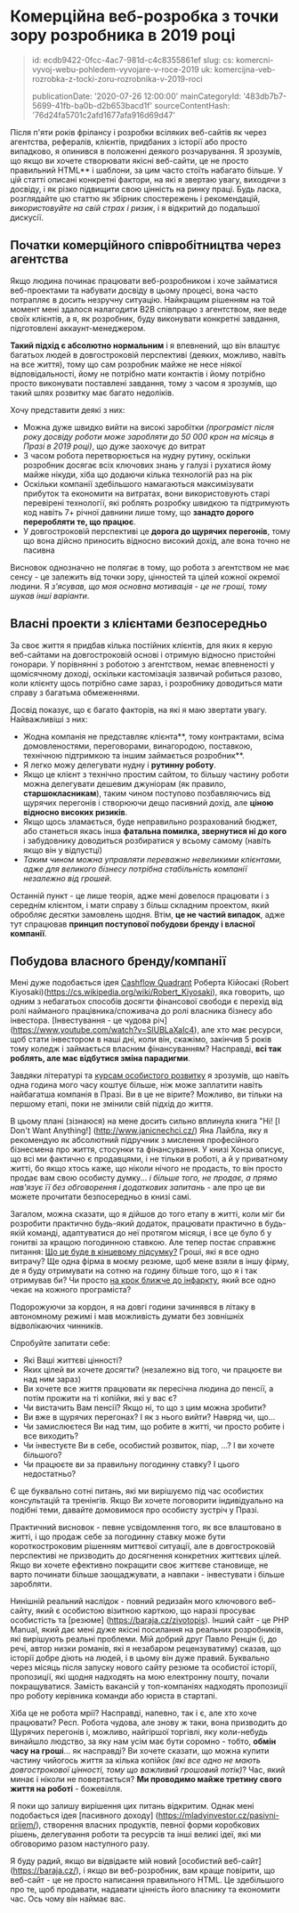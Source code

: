Комерційна веб-розробка з точки зору розробника в 2019 році
===========================================================

> id: ecdb9422-0fcc-4ac7-981d-c4c8355861ef
> slug:
> 	cs: komercni-vyvoj-webu-pohledem-vyvojare-v-roce-2019
> 	uk: komercijna-veb-rozrobka-z-tocki-zoru-rozrobnika-v-2019-roci
> 
> publicationDate: '2020-07-26 12:00:00'
> mainCategoryId: '483db7b7-5699-41fb-ba0b-d2b653bacd1f'
> sourceContentHash: '76d24fa5701c2afd1677afa916d69d47'

Після п'яти років фрілансу і розробки всіляких веб-сайтів як через агентства, рефералів, клієнтів, придбаних з історії або просто випадково, я опинився в положенні деякого розчарування. Я зрозумів, що якщо ви хочете створювати якісні веб-сайти, це не просто правильний HTML** і шаблони, за цим часто стоїть набагато більше. У цій статті описані конкретні фактори, на які я звертаю увагу, виходячи з досвіду, і як різко підвищити свою цінність на ринку праці. Будь ласка, розглядайте цю статтю як збірник спостережень і рекомендацій, *використовуйте на свій страх і ризик*, і я відкритий до подальшої дискусії.

Початки комерційного співробітництва через агентства
-----------------------------------------

Якщо людина починає працювати веб-розробником і хоче займатися веб-проектами та набувати досвіду в цьому процесі, вона часто потрапляє в досить незручну ситуацію. Найкращим рішенням на той момент мені здалося налагодити В2В співпрацю з агентством, яке веде своїх клієнтів, а я, як розробник, буду виконувати конкретні завдання, підготовлені аккаунт-менеджером.

**Такий підхід є абсолютно нормальним** і я впевнений, що він влаштує багатьох людей в довгостроковій перспективі (деяких, можливо, навіть на все життя), тому що сам розробник майже не несе ніякої відповідальності, йому не потрібно мати контактів і йому потрібно просто виконувати поставлені завдання, тому з часом я зрозумів, що такий шлях розвитку має багато недоліків.

Хочу представити деякі з них:

- Можна дуже швидко вийти на високі заробітки *(програміст після року досвіду роботи може заробляти до 50 000 крон на місяць в Празі в 2019 році)*, що дуже заохочує до витрат
- З часом робота перетворюється на нудну рутину, оскільки розробник досягає всіх ключових знань у галузі і рухатися йому майже нікуди, хіба що додаючи кілька технологій раз на рік
- Оскільки компанії здебільшого намагаються максимізувати прибуток та економити на витратах, вони використовують старі перевірені технології, які роблять розробку швидкою та підтримують код навіть 7+ річної давнини лише тому, що **занадто дорого переробляти те, що працює**.
- У довгостроковій перспективі це **дорога до щурячих перегонів**, тому що вона дійсно приносить відносно високий дохід, але вона точно не пасивна

Висновок однозначно не полягає в тому, що робота з агентством не має сенсу - це залежить від точки зору, цінностей та цілей кожної окремої людини. Я *з'ясував, що моя основна мотивація - це не гроші, тому шукав інші варіанти*.

Власні проекти з клієнтами безпосередньо
----------------------------------

За своє життя я придбав кілька постійних клієнтів, для яких я керую веб-сайтами на довгостроковій основі і отримую відносно пристойні гонорари. У порівнянні з роботою з агентством, немає впевненості у щомісячному доході, оскільки кастомізація зазвичай робиться разово, коли клієнту щось потрібно саме зараз, і розробнику доводиться мати справу з багатьма обмеженнями.

Досвід показує, що є багато факторів, на які я маю звертати увагу. Найважливіші з них:

- Жодна компанія не представляє клієнта**, тому контрактами, всіма домовленостями, переговорами, винагородою, поставкою, технічною підтримкою та іншим займається розробник**.
- Я легко можу делегувати нудну і **рутинну роботу**.
- Якщо це клієнт з технічно простим сайтом, то більшу частину роботи можна делегувати дешевим джуніорам (як правило, **старшокласникам**), таким чином поступово позбавляючись від щурячих перегонів і створюючи дещо пасивний дохід, але **ціною відносно високих ризиків**.
- Якщо щось зламається, буде неправильно розрахований бюджет, або станеться якась інша **фатальна помилка, звернутися ні до кого** і забудовнику доводиться розбиратися у всьому самому (навіть якщо він у відпустці)
- *Таким чином можна управляти переважно невеликими клієнтами, адже для великого бізнесу потрібна стабільність компанії незалежно від грошей*.

Останній пункт - це лише теорія, адже мені довелося працювати і з середнім клієнтом, і мати справу з більш складним проектом, який обробляє десятки замовлень щодня. Втім, **це не частий випадок**, адже тут спрацював **принцип поступової побудови бренду і власної компанії**.

Побудова власного бренду/компанії
-------------------------------------

Мені дуже подобається ідея [Cashflow Quadrant](https://www.youtube.com/watch?v=bC1ScfCny38) Роберта Кійосакі (Robert Kiyosaki)(https://cs.wikipedia.org/wiki/Robert_Kiyosaki), яка говорить, що одним з небагатьох способів досягти фінансової свободи є перехід від ролі найманого працівника/споживача до ролі власника бізнесу або інвестора. [Інвестування - це чудова річ] (https://www.youtube.com/watch?v=SlUBLaXaIc4), але хто має ресурси, щоб стати інвестором в наші дні, коли він, скажімо, закінчив 5 років тому коледж і займається власним фінансуванням? Насправді, **всі так роблять, але має відбутися зміна парадигми**.

Завдяки літературі та [курсам особистого розвитку](https://www.youtube.com/watch?v=J9yw1gQq4RI) я зрозумів, що навіть одна година мого часу коштує більше, ніж може заплатити навіть найбагатша компанія в Празі. Ви в це не вірите? Можливо, ви тільки на першому етапі, поки не змінили свій підхід до життя.

В цьому плані (зізнаюся) на мене досить сильно вплинула книга "Ні! [I Don't Want Anything!] (http://www.janicnechci.cz/) Яна Лайбла, яку я рекомендую як абсолютний підручник з мислення професійного бізнесмена про життя, стосунки та фінансування. У книзі Хонза описує, що всі ми фактично є продавцями, і не тільки в роботі, а й у приватному житті, бо якщо хтось каже, що ніколи нічого не продасть, то він просто продає вам свою особисту думку... *і більше того, не продає, а прямо нав'язує її без обговорення і додаткових запитань* - але про це ви можете прочитати безпосередньо в книзі самі.

Загалом, можна сказати, що я дійшов до того етапу в житті, коли міг би розробити практично будь-який додаток, працювати практично в будь-якій команді, адаптуватися до неї протягом місяця, і все це було б у гонитві за кращою погодинною ставкою. Але тепер постає справжнє питання: [Що це буде в кінцевому підсумку?](https://www.youtube.com/watch?v=J9yw1gQq4RI&t=7s) Гроші, які я все одно витрачу? Ще одна фірма в моєму резюме, щоб мене взяли в іншу фірму, де я буду отримувати на сотню на годину більше того, що я і так отримував би? Чи просто [на крок ближче до інфаркту](https://blog.freelo.cz/david-grudl-jak-ho-neznate-aneb-infarktovy-vyvoj-open-source/), який все одно чекає на кожного програміста?

Подорожуючи за кордон, я на довгі години зачинявся в літаку в автономному режимі і мав можливість думати без зовнішніх відволікаючих чинників.

Спробуйте запитати себе:

- Які Ваші життєві цінності?
- Яких цілей ви хочете досягти? (незалежно від того, чи працюєте ви над ним зараз)
- Ви хочете все життя працювати як пересічна людина до пенсії, а потім прожити на ті копійки, які у вас є?
- Чи вистачить Вам пенсії? Якщо ні, то що з цим можна зробити?
- Ви вже в щурячих перегонах? І як з нього вийти? Навряд чи, що...
- Чи замислюєтеся Ви над тим, що робите в житті, чи просто робите і все виходить?
- Чи інвестуєте Ви в себе, особистий розвиток, піар, ...? І ви хочете більшого?
- Чи працюєте ви за правильну погодинну ставку? І цього недостатньо?

Є ще буквально сотні питань, які ми вирішуємо під час особистих консультацій та тренінгів. Якщо Ви хочете поговорити індивідуально на подібні теми, давайте домовимося про особисту зустріч у Празі.

Практичний висновок - певне усвідомлення того, як все влаштовано в житті, і що продаж себе за погодинну ставку може бути короткостроковим рішенням миттєвої ситуації, але в довгостроковій перспективі не призводить до досягнення конкретних життєвих цілей. Якщо ви хочете ефективно покращити своє життєве становище, не варто починати більше заощаджувати, а навпаки - інвестувати і більше заробляти.

Нинішній реальний наслідок - повний редизайн мого ключового веб-сайту, який є особистою візитною карткою, що наразі просуває особистість та [резюме] (https://baraja.cz/zivotopis). Інший сайт - це PHP Manual, який дає мені дуже якісні посилання на реальних розробників, які вирішують реальні проблеми. Мій добрий друг Павло Ренцін (і, до речі, автор низки романів, які я незабаром рецензуватиму) сказав, що історії добре діють на людей, і в цьому він дуже правий. Буквально через місяць після запуску нового сайту резюме та особистої історії, пропозиції, які щодня надходять на мою електронну пошту, почали покращуватися. Замість вакансій у топ-компаніях надходять пропозиції про роботу керівника команди або юриста в стартапі.

Хіба це не робота мрії? Насправді, напевно, так і є, але хто хоче працювати? Респ. Робота чудова, але знову ж таки, вона призводить до Щурячих перегонів і, можливо, найгіршої торгівлі, яку коли-небудь винайшло людство, за яку нам усім має бути соромно - тобто, **обмін часу на гроші**... як насправді? Ви хочете сказати, що можна купити частину чийогось життя за кілька копійок *(які все одно не мають довгострокової цінності, тому що важливий грошовий потік)*? Час, який минає і ніколи не повертається? **Ми проводимо майже третину свого життя на роботі** - божевілля.

Я поки що залишу вирішення цих питань відкритим. Однак мені подобається ідея [пасивного доходу] (https://mladyinvestor.cz/pasivni-prijem/), створення власних продуктів, певної форми коробкових рішень, делегування роботи та ресурсів та інші великі ідеї, які ми обговоримо разом наступного разу.

Я буду радий, якщо ви відвідаєте мій новий [особистий веб-сайт] (https://baraja.cz/), і якщо ви веб-розробник, вам краще повірити, що веб-сайт - це не просто написання правильного HTML. Це здебільшого про те, щоб продавати, надавати цінність його власнику та економити час. Ось чому він наймає вас.

